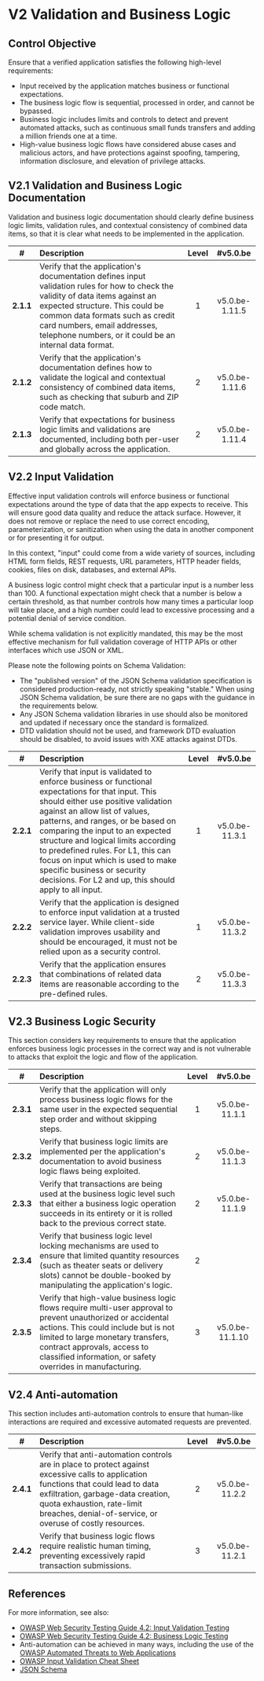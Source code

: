 # V2 Validation and Business Logic

## Control Objective

Ensure that a verified application satisfies the following high-level requirements:

* Input received by the application matches business or functional expectations.
* The business logic flow is sequential, processed in order, and cannot be bypassed.
* Business logic includes limits and controls to detect and prevent automated attacks, such as continuous small funds transfers and adding a million friends one at a time.
* High-value business logic flows have considered abuse cases and malicious actors, and have protections against spoofing, tampering, information disclosure, and elevation of privilege attacks.

## V2.1 Validation and Business Logic Documentation

Validation and business logic documentation should clearly define business logic limits, validation rules, and contextual consistency of combined data items, so that it is clear what needs to be implemented in the application.

| # | Description | Level | #v5.0.be |
| :---: | :--- | :---: | :---: |
| **2.1.1** | Verify that the application's documentation defines input validation rules for how to check the validity of data items against an expected structure. This could be common data formats such as credit card numbers, email addresses, telephone numbers, or it could be an internal data format. | 1 | v5.0.be-1.11.5 |
| **2.1.2** | Verify that the application's documentation defines how to validate the logical and contextual consistency of combined data items, such as checking that suburb and ZIP code match. | 2 | v5.0.be-1.11.6 |
| **2.1.3** | Verify that expectations for business logic limits and validations are documented, including both per-user and globally across the application. | 2 | v5.0.be-1.11.4 |

## V2.2 Input Validation

Effective input validation controls will enforce business or functional expectations around the type of data that the app expects to receive. This will ensure good data quality and reduce the attack surface. However, it does not remove or replace the need to use correct encoding, parameterization, or sanitization when using the data in another component or for presenting it for output.

In this context, "input" could come from a wide variety of sources, including HTML form fields, REST requests, URL parameters, HTTP header fields, cookies, files on disk, databases, and external APIs.

A business logic control might check that a particular input is a number less than 100. A functional expectation might check that a number is below a certain threshold, as that number controls how many times a particular loop will take place, and a high number could lead to excessive processing and a potential denial of service condition.

While schema validation is not explicitly mandated, this may be the most effective mechanism for full validation coverage of HTTP APIs or other interfaces which use JSON or XML.

Please note the following points on Schema Validation:

* The "published version" of the JSON Schema validation specification is considered production-ready, not strictly speaking "stable." When using JSON Schema validation, be sure there are no gaps with the guidance in the requirements below.
* Any JSON Schema validation libraries in use should also be monitored and updated if necessary once the standard is formalized.
* DTD validation should not be used, and framework DTD evaluation should be disabled, to avoid issues with XXE attacks against DTDs.

| # | Description | Level | #v5.0.be |
| :---: | :--- | :---: | :---: |
| **2.2.1** | Verify that input is validated to enforce business or functional expectations for that input. This should either use positive validation against an allow list of values, patterns, and ranges, or be based on comparing the input to an expected structure and logical limits according to predefined rules. For L1, this can focus on input which is used to make specific business or security decisions. For L2 and up, this should apply to all input. | 1 | v5.0.be-11.3.1 |
| **2.2.2** | Verify that the application is designed to enforce input validation at a trusted service layer. While client-side validation improves usability and should be encouraged, it must not be relied upon as a security control. | 1 | v5.0.be-11.3.2 |
| **2.2.3** | Verify that the application ensures that combinations of related data items are reasonable according to the pre-defined rules. | 2 | v5.0.be-11.3.3 |

## V2.3 Business Logic Security

This section considers key requirements to ensure that the application enforces business logic processes in the correct way and is not vulnerable to attacks that exploit the logic and flow of the application.

| # | Description | Level | #v5.0.be |
| :---: | :--- | :---: | :---: |
| **2.3.1** | Verify that the application will only process business logic flows for the same user in the expected sequential step order and without skipping steps. | 1 | v5.0.be-11.1.1 |
| **2.3.2** | Verify that business logic limits are implemented per the application's documentation to avoid business logic flaws being exploited. | 2 | v5.0.be-11.1.3 |
| **2.3.3** | Verify that transactions are being used at the business logic level such that either a business logic operation succeeds in its entirety or it is rolled back to the previous correct state. | 2 | v5.0.be-11.1.9 |
| **2.3.4** | Verify that business logic level locking mechanisms are used to ensure that limited quantity resources (such as theater seats or delivery slots) cannot be double-booked by manipulating the application's logic. | 2 | |
| **2.3.5** | Verify that high-value business logic flows require multi-user approval to prevent unauthorized or accidental actions. This could include but is not limited to large monetary transfers, contract approvals, access to classified information, or safety overrides in manufacturing. | 3 | v5.0.be-11.1.10 |

## V2.4 Anti-automation

This section includes anti-automation controls to ensure that human-like interactions are required and excessive automated requests are prevented.

| # | Description | Level | #v5.0.be |
| :---: | :--- | :---: | :---: |
| **2.4.1** | Verify that anti-automation controls are in place to protect against excessive calls to application functions that could lead to data exfiltration, garbage-data creation, quota exhaustion, rate-limit breaches, denial-of-service, or overuse of costly resources. | 2 | v5.0.be-11.2.2 |
| **2.4.2** | Verify that business logic flows require realistic human timing, preventing excessively rapid transaction submissions. | 3 | v5.0.be-11.2.1 |

## References

For more information, see also:

* [OWASP Web Security Testing Guide 4.2: Input Validation Testing](https://owasp.org/www-project-web-security-testing-guide/v42/4-Web_Application_Security_Testing/07-Input_Validation_Testing/README.html)
* [OWASP Web Security Testing Guide 4.2: Business Logic Testing](https://owasp.org/www-project-web-security-testing-guide/v42/4-Web_Application_Security_Testing/10-Business_Logic_Testing/README)
* Anti-automation can be achieved in many ways, including the use of the [OWASP Automated Threats to Web Applications](https://owasp.org/www-project-automated-threats-to-web-applications/)
* [OWASP Input Validation Cheat Sheet](https://cheatsheetseries.owasp.org/cheatsheets/Input_Validation_Cheat_Sheet.html)
* [JSON Schema](https://json-schema.org/specification.html)
